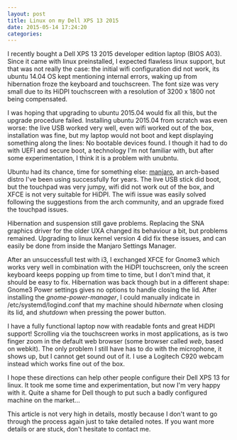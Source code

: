 ```yaml
---
layout: post
title: Linux on my Dell XPS 13 2015
date: 2015-05-14 17:24:20
categories: 
---
```


I recently bought a Dell XPS 13 2015 developer edition laptop (BIOS A03). Since it came with linux preinstalled, I expected flawless linux support, but that was not really the case: the initial wifi configuration did not work, its ubuntu 14.04 OS kept mentioning internal errors, waking up from hibernation froze the keyboard and touchscreen. The font size was very small due to its HiDPI touchscreen with a resolution of 3200 x 1800 not being compensated.

I was hoping that upgrading to ubuntu 2015.04 would fix all this, but the upgrade procedure failed. Installing ubuntu 2015.04 from scratch was even worse: the live USB worked very well, even wifi worked out of the box, installation was fine, but my laptop would not boot and kept displaying something along the lines: No bootable devices found. I though it had to do with UEFI and secure boot, a technology I'm not familiar with, but after some experimentation, I think it is a problem with unubntu.

Ubuntu had its chance, time for something else: [manjaro](http://manjaro.org), an arch-based distro I've been using successfully for years. The live USB stick did boot, but the touchpad was very jumpy, wifi did not work out of the box, and XFCE is not very suitable for HiDPI. The wifi issue was easily solved following the suggestions from the arch community, and an upgrade fixed the touchpad issues.

Hibernation and suspension still gave problems. Replacing the SNA graphics driver for the older UXA changed its behaviour a bit, but problems remained. Upgrading to linux kernel version 4 did fix these issues, and can easily be done from inside the Manjaro Settings Manager.

After an unsuccessfull test with i3, I exchanged XFCE for Gnome3 which works very well in combination with the HiDPI touchscreen, only the screen keyboard keeps popping up from time to time, but I don't mind that, it should be easy to fix. Hibernation was back though but in a different shape: Gnome3 Power settings gives no options to handle closing the lid. After installing the _gnome-power-manager_, I could manually indicate in /etc/systemd/logind.conf that my machine should _hibernate_ when closing its lid, and _shutdown_ when pressing the power button.

I have a fully functional laptop now with readable fonts and great HiDPI support! Scrolling via the touchscreen works in most applications, as is two finger zoom in the default web browser (some browser called _web_, based on webkit). The only problem I still have has to do with the microphone, it shows up, but I cannot get sound out of it. I use a Logitech C920 webcam instead which works fine out of the box.

I hope these directions can help other people configure their Dell XPS 13 for linux. It took me some time and experimentation, but now I'm very happy with it. Quite a shame for Dell though to put such a badly configured machine on the market...

This article is not very high in details, mostly because I don't want to go through the process again just to take detailed notes. If you want more details or are stuck, don't hesitate to contact me.
